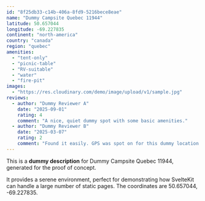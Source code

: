 ```yaml
---
id: "8f25db33-c14b-406a-8fd9-5216bece8eae"
name: "Dummy Campsite Quebec 11944"
latitude: 50.657044
longitude: -69.227835
continent: "north-america"
country: "canada"
region: "quebec"
amenities:
  - "tent-only"
  - "picnic-table"
  - "RV-suitable"
  - "water"
  - "fire-pit"
images:
  - "https://res.cloudinary.com/demo/image/upload/v1/sample.jpg"
reviews:
  - author: "Dummy Reviewer A"
    date: "2025-09-01"
    rating: 4
    comment: "A nice, quiet dummy spot with some basic amenities."
  - author: "Dummy Reviewer B"
    date: "2025-03-07"
    rating: 2
    comment: "Found it easily. GPS was spot on for this dummy location."
---
```


This is a **dummy description** for Dummy Campsite Quebec 11944, generated for the proof of concept.

It provides a serene environment, perfect for demonstrating how SvelteKit can handle a large number of static pages. The coordinates are 50.657044, -69.227835.
